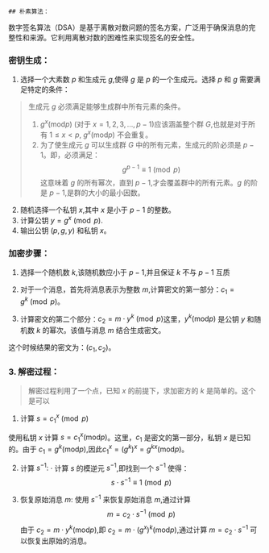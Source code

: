 	## 朴素算法：
数字签名算法（DSA）是基于离散对数问题的签名方案，广泛用于确保消息的完整性和来源。它利用离散对数的困难性来实现签名的安全性。
### 密钥生成：
1. 选择一个大素数 $p$ 和生成元 $g$,使得 $g$ 是 $p$ 的一个生成元。选择 $p$ 和 $g$ 需要满足特定的条件：

>生成元 $g$ 必须满足能够生成群中所有元素的条件。
>1.  $g^x\left(\mathrm{mod}p\right)$ (对于 $x=1,2,3,\ldots,p-1$)应该涵盖整个群 $G$,也就是对于所有 $1\leq x<p$, $g^x\left(\mathrm{mod}p\right)$ 不会重复。
>2. 为了使生成元 $g$ 可以生成群 $G$ 中的所有元素，生成元的阶必须是 $p-1$。即，必须满足：$$g^{p-1}\equiv1\pmod{p}$$这意味着 $g$ 的所有幂次，直到 $p-1$,才会覆盖群中的所有元素。$g$ 的阶是 $p-1$,是群的大小的最小因数。


2.  随机选择一个私钥 $x$,其中 $x$ 是小于 $p-1$ 的整数。
3.  计算公钥 $y=g^x\pmod p.$
4. 输出公钥 $(p,g,y)$ 和私钥 $x$。

### 加密步骤：
1. 选择一个随机数 $k$,该随机数应小于 $p-1$,并且保证 $k$ 不与 $p-1$ 互质

2. 对于一个消息，首先将消息表示为整数 $m$,计算密文的第一部分：$c_1=g^k\pmod{p}$。

4. 计算密文的第二个部分：$c_2=m\cdot y^k\pmod{p}$这里，$y^k\left(\mathrm{mod}p\right)$ 是公钥 $y$ 和随机数 $k$ 的幂次。该值与消息 $m$ 结合生成密文。

这个时候结果的密文为：$(c_{1},c_{2})$。

### 3. 解密过程：
>解密过程利用了一个点，已知 $x$ 的前提下，求加密方的 $k$ 是简单的。这个是可以

1. 计算 $s=c_1^x\pmod p$

使用私钥 $x$ 计算 $s=c_1^x\left({\mathrm{mod}}p\right)$。这里，$c_1$ 是密文的第一部分，私钥 $x$ 是已知的。由于 $c_1=g^k\left({\mathrm{mod}}p\right)$,因此$c_1^x=(g^k)^x=g^{kx}\left({\mathrm{mod}}p\right)$。
 
 2. 计算 $s^{-1}:$
· 计算 $s$ 的模逆元 $s^{-1}$,即找到一个 $s^{-1}$ 使得：
$$s\cdot s^{-1}\equiv1\pmod{p}$$

3. 恢复原始消息 $m:$
使用 $s^{-1}$ 来恢复原始消息 $m$,通过计算$$m=c_2\cdot s^{-1}\pmod{p}$$由于 $c_2=m\cdot y^k\left(\mathrm{mod}p\right)$,即 $c_2=m\cdot(g^x)^k\left(\mathrm{mod}p\right)$,通过计算 $m=c_2\cdot s^{-1}$ 可以恢复出原始的消息。

